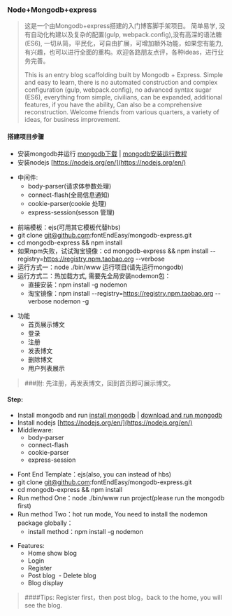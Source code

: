 ### Node+Mongodb+express
> 这是一个由Mongodb+express搭建的入门博客脚手架项目。
简单易学, 没有自动化构建以及复杂的配置(gulp, webpack.config),没有高深的语法糖(ES6),
一切从简，平民化，可自由扩展，可增加额外功能，如果您有能力, 有兴趣，也可以进行全面的重构。欢迎各路朋友点评，各种ideas，进行业务完善。
>
>This is an entry blog scaffolding built by Mongodb + Express. Simple and easy to learn, there is no automated construction and complex configuration (gulp, webpack.config), no advanced syntax sugar (ES6), everything from simple, civilians, can be expanded, additional features, if you have the ability, Can also be a comprehensive reconstruction. Welcome friends from various quarters, a variety of ideas, for business improvement.

#### 搭建项目步骤
* 安装mongodb并运行  [mongodb下载](https://www.mongodb.com/download-center?jmp=nav) | [mongodb安装运行教程](http://www.runoob.com/mongodb/mongodb-window-install.html)
* 安装nodejs [https://nodejs.org/en/](https://nodejs.org/en/)

>



* 中间件:
	- body-parser(请求体参数处理)
	- connect-flash(全局信息通知)
	- cookie-parser(cookie 处理)
	- express-session(sesson 管理)
  
>

* 前端模板：ejs(可用其它模板代替hbs)
* git clone git@github.com:fontEndEasy/mongodb-express.git
* cd mongodb-express && npm install
* 如果npm失败，试试淘宝镜像：cd mongodb-express && npm install --registry=https://registry.npm.taobao.org --verbose
* 运行方式一：node ./bin/www 运行项目(请先运行mongodb)
* 运行方式二：热加载方式, 需要先全局安装nodemon包：
	- 直接安装：npm install -g nodemon
	- 淘宝镜像：npm install --registry=https://registry.npm.taobao.org --verbose nodemon -g
	
>

* 功能
	- 首页展示博文
	- 登录
	- 注册
	- 发表博文
  - 删除博文
  - 用户列表展示

> ###附: 先注册，再发表博文，回到首页即可展示博文。


#### Step:
* Install mongodb and run [install mongodb](http://www.runoob.com/mongodb/mongodb-window-install.html) | [download and run mongodb](https://www.mongodb.com/download-center?jmp=nav)
* Install nodejs [https://nodejs.org/en/](https://nodejs.org/en/)
* Middleware:
	- body-parser
	- connect-flash
	- cookie-parser
	- express-session
>


* Font End Template：ejs(also, you can instead of hbs)
* git clone git@github.com:fontEndEasy/mongodb-express.git
* cd mongodb-express && npm install
* Run method One：node ./bin/www run project(please run the mongodb first)
* Run method Two：hot run mode, You need to install the nodemon package globally：
	- install method：npm install -g nodemon
	
>


* Features:
	- Home show blog
	- Login
	- Register
	- Post blog
  - Delete blog
  - Blog display

> ####Tips: Register first，then post blog，back to the home, you will see the blog.
